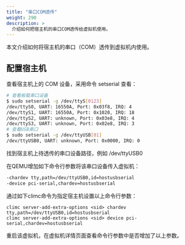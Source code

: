 ```yaml
---
title: "串口COM透传"
weight: 290
description: >
  介绍如何把宿主机的串口COM透传给虚拟机使用。
---
```


本文介绍如何将宿主机的串口（COM）透传到虚拟机内使用。

## 配置宿主机

查看宿主机上的 COM 设备，采用命令 setserial 查看：

```bash
# 查看板载串口设备
$ sudo setserial -g /dev/ttyS[0123]
/dev/ttyS0, UART: 16550A, Port: 0x03f8, IRQ: 4
/dev/ttyS1, UART: 16550A, Port: 0x1020, IRQ: 18
/dev/ttyS2, UART: unknown, Port: 0x03e8, IRQ: 4
/dev/ttyS3, UART: unknown, Port: 0x02e8, IRQ: 3
# 查看USB串口
$ sudo setserial -g /dev/ttyUSB[01]
/dev/ttyUSB0, UART: unknown, Port: 0x0000, IRQ: 0
```

找到宿主机上待透传的串口设备路径，例如 /dev/ttyUSB0

在QEMU增加如下命令行参数将该串口设备传入虚拟机：

```bash
-chardev tty,path=/dev/ttyUSB0,id=hostusbserial
-device pci-serial,chardev=hostusbserial
```

通过如下climc命令为指定宿主机设置以上命令行参数：

```
climc server-add-extra-options <sid> chardev tty,path=/dev/ttyUSB0,id=hostusbserial
climc server-add-extra-options <sid> device pci-serial,chardev=hostusbserial
```

重启该虚拟机，在虚拟机详情页面查看命令行参数中是否增加了以上参数。
